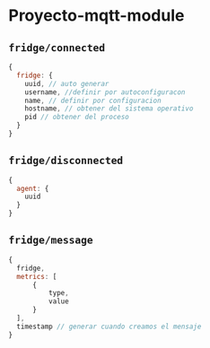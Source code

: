 # Proyecto-mqtt-module

## `fridge/connected`

``` js
{
  fridge: {
    uuid, // auto generar
    username, //definir por autoconfiguracon
    name, // definir por configuracion
    hostname, // obtener del sistema operativo
    pid // obtener del proceso
  }
}
```

## `fridge/disconnected`

``` js
{
  agent: {
    uuid 
  }
}
```

## `fridge/message`

``` js
{
  fridge,
  metrics: [
      {
          type,
          value
      }
  ],
  timestamp // generar cuando creamos el mensaje
}
```